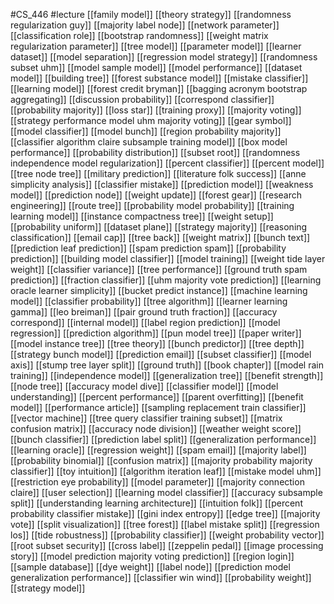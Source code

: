#CS_446
#lecture
[[family model]]
[[theory strategy]]
[[randomness regularization guy]]
[[majority label node]]
[[network parameter]]
[[classification role]]
[[bootstrap randomness]]
[[weight matrix regularization parameter]]
[[tree model]]
[[parameter model]]
[[learner dataset]]
[[model separation]]
[[regression model strategy]]
[[randomness subset uhm]]
[[model sample model]]
[[model performance]]
[[dataset model]]
[[building tree]]
[[forest substance model]]
[[mistake classifier]]
[[learning model]]
[[forest credit bryman]]
[[bagging acronym bootstrap aggregating]]
[[discussion probability]]
[[correspond classifier]]
[[probability majority]]
[[loss star]]
[[training proxy]]
[[majority voting]]
[[strategy performance model uhm majority voting]]
[[gear symbol]]
[[model classifier]]
[[model bunch]]
[[region probability majority]]
[[classifier algorithm claire subsample training model]]
[[box model performance]]
[[probability distribution]]
[[subset root]]
[[randomness independence model regularization]]
[[percent classifier]]
[[percent model]]
[[tree node tree]]
[[military prediction]]
[[literature folk success]]
[[anne simplicity analysis]]
[[classifier mistake]]
[[prediction model]]
[[weakness model]]
[[prediction node]]
[[weight update]]
[[forest gear]]
[[research engineering]]
[[route tree]]
[[probability model probability]]
[[training learning model]]
[[instance compactness tree]]
[[weight setup]]
[[probability uniform]]
[[dataset plane]]
[[strategy majority]]
[[reasoning classification]]
[[email cap]]
[[tree back]]
[[weight matrix]]
[[bunch text]]
[[prediction leaf prediction]]
[[spam prediction spam]]
[[probability prediction]]
[[building model classifier]]
[[model training]]
[[weight tide layer weight]]
[[classifier variance]]
[[tree performance]]
[[ground truth spam prediction]]
[[fraction classifier]]
[[uhm majority vote prediction]]
[[learning oracle learner simplicity]]
[[bucket predict instance]]
[[machine learning model]]
[[classifier probability]]
[[tree algorithm]]
[[learner learning gamma]]
[[leo breiman]]
[[pair ground truth fraction]]
[[accuracy correspond]]
[[internal model]]
[[label region prediction]]
[[model regression]]
[[prediction algorithm]]
[[pun model tree]]
[[paper writer]]
[[model instance tree]]
[[tree theory]]
[[bunch predictor]]
[[tree depth]]
[[strategy bunch model]]
[[prediction email]]
[[subset classifier]]
[[model axis]]
[[stump tree layer split]]
[[ground truth]]
[[book chapter]]
[[model rain training]]
[[independence model]]
[[generalization tree]]
[[benefit strength]]
[[node tree]]
[[accuracy model dive]]
[[classifier model]]
[[model understanding]]
[[percent performance]]
[[parent overfitting]]
[[benefit model]]
[[performance article]]
[[sampling replacement train classifier]]
[[vector machine]]
[[tree query classifier training subset]]
[[matrix confusion matrix]]
[[accuracy node division]]
[[weather weight score]]
[[bunch classifier]]
[[prediction label split]]
[[generalization performance]]
[[learning oracle]]
[[regression weight]]
[[spam email]]
[[majority label]]
[[probability binomial]]
[[confusion matrix]]
[[majority probability majority classifier]]
[[toy intuition]]
[[algorithm iteration leaf]]
[[mistake model uhm]]
[[restriction eye probability]]
[[model parameter]]
[[majority connection claire]]
[[user selection]]
[[learning model classifier]]
[[accuracy subsample split]]
[[understanding learning architecture]]
[[intuition folk]]
[[percent probability classifier mistake]]
[[gini index entropy]]
[[edge tree]]
[[majority vote]]
[[split visualization]]
[[tree forest]]
[[label mistake split]]
[[regression los]]
[[tide robustness]]
[[probability classifier]]
[[weight probability vector]]
[[root subset security]]
[[cross label]]
[[zeppelin pedal]]
[[image processing story]]
[[model prediction majority voting prediction]]
[[region login]]
[[sample database]]
[[dye weight]]
[[label node]]
[[prediction model generalization performance]]
[[classifier win wind]]
[[probability weight]]
[[strategy model]]
